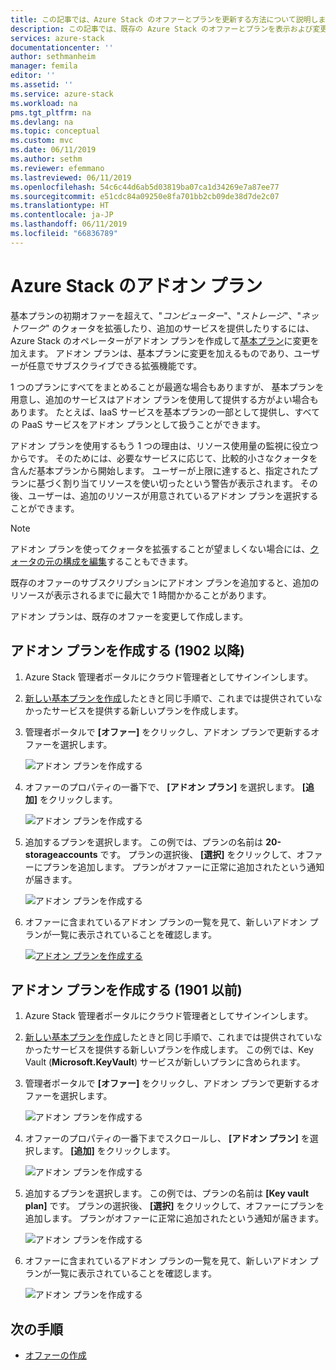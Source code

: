```yaml
---
title: この記事では、Azure Stack のオファーとプランを更新する方法について説明します | Microsoft Docs
description: この記事では、既存の Azure Stack のオファーとプランを表示および変更する方法について説明します。
services: azure-stack
documentationcenter: ''
author: sethmanheim
manager: femila
editor: ''
ms.assetid: ''
ms.service: azure-stack
ms.workload: na
pms.tgt_pltfrm: na
ms.devlang: na
ms.topic: conceptual
ms.custom: mvc
ms.date: 06/11/2019
ms.author: sethm
ms.reviewer: efemmano
ms.lastreviewed: 06/11/2019
ms.openlocfilehash: 54c6c44d6ab5d03819ba07ca1d34269e7a87ee77
ms.sourcegitcommit: e51cdc84a09250e8fa701bb2cb09de38d7de2c07
ms.translationtype: HT
ms.contentlocale: ja-JP
ms.lasthandoff: 06/11/2019
ms.locfileid: "66836789"
---
```

# <a name="azure-stack-add-on-plans"></a>Azure Stack のアドオン プラン

基本プランの初期オファーを超えて、"*コンピューター*"、"*ストレージ*"、"*ネットワーク*" のクォータを拡張したり、追加のサービスを提供したりするには、Azure Stack のオペレーターがアドオン プランを作成して[基本プラン](azure-stack-create-plan.md)に変更を加えます。 アドオン プランは、基本プランに変更を加えるものであり、ユーザーが任意でサブスクライブできる拡張機能です。

1 つのプランにすべてをまとめることが最適な場合もありますが、 基本プランを用意し、追加のサービスはアドオン プランを使用して提供する方がよい場合もあります。 たとえば、IaaS サービスを基本プランの一部として提供し、すべての PaaS サービスをアドオン プランとして扱うことができます。

アドオン プランを使用するもう 1 つの理由は、リソース使用量の監視に役立つからです。 そのためには、必要なサービスに応じて、比較的小さなクォータを含んだ基本プランから開始します。 ユーザーが上限に達すると、指定されたプランに基づく割り当てリソースを使い切ったという警告が表示されます。 その後、ユーザーは、追加のリソースが用意されているアドオン プランを選択することができます。

> [!NOTE]
> アドオン プランを使ってクォータを拡張することが望ましくない場合には、[クォータの元の構成を編集](azure-stack-quota-types.md#edit-a-quota)することもできます。

既存のオファーのサブスクリプションにアドオン プランを追加すると、追加のリソースが表示されるまでに最大で 1 時間かかることがあります。

アドオン プランは、既存のオファーを変更して作成します。

## <a name="create-an-add-on-plan-1902-and-later"></a>アドオン プランを作成する (1902 以降)

1. Azure Stack 管理者ポータルにクラウド管理者としてサインインします。
2. [新しい基本プランを作成](azure-stack-create-plan.md)したときと同じ手順で、これまでは提供されていなかったサービスを提供する新しいプランを作成します。
3. 管理者ポータルで **[オファー]** をクリックし、アドオン プランで更新するオファーを選択します。

   ![アドオン プランを作成する](media/create-add-on-plan/add-on1.png)

4. オファーのプロパティの一番下で、 **[アドオン プラン]** を選択します。 **[追加]** をクリックします。

    ![アドオン プランを作成する](media/create-add-on-plan/add-on2.png)

5. 追加するプランを選択します。 この例では、プランの名前は **20-storageaccounts** です。 プランの選択後、 **[選択]** をクリックして、オファーにプランを追加します。 プランがオファーに正常に追加されたという通知が届きます。

    ![アドオン プランを作成する](media/create-add-on-plan/add-on3.png)

6. オファーに含まれているアドオン プランの一覧を見て、新しいアドオン プランが一覧に表示されていることを確認します。

    [![アドオン プランを作成する](media/create-add-on-plan/add-on4.png "アドオン プランを作成する")](media/create-add-on-plan/add-on4lg.png#lightbox)

## <a name="create-an-add-on-plan-1901-and-earlier"></a>アドオン プランを作成する (1901 以前)

1. Azure Stack 管理者ポータルにクラウド管理者としてサインインします。
2. [新しい基本プランを作成](azure-stack-create-plan.md)したときと同じ手順で、これまでは提供されていなかったサービスを提供する新しいプランを作成します。 この例では、Key Vault (**Microsoft.KeyVault**) サービスが新しいプランに含められます。
3. 管理者ポータルで **[オファー]** をクリックし、アドオン プランで更新するオファーを選択します。

   ![アドオン プランを作成する](media/create-add-on-plan/1.PNG)

4. オファーのプロパティの一番下までスクロールし、 **[アドオン プラン]** を選択します。 **[追加]** をクリックします。

    ![アドオン プランを作成する](media/create-add-on-plan/2.PNG)

5. 追加するプランを選択します。 この例では、プランの名前は **[Key vault plan]** です。 プランの選択後、 **[選択]** をクリックして、オファーにプランを追加します。 プランがオファーに正常に追加されたという通知が届きます。

    ![アドオン プランを作成する](media/create-add-on-plan/3.PNG)

6. オファーに含まれているアドオン プランの一覧を見て、新しいアドオン プランが一覧に表示されていることを確認します。

    ![アドオン プランを作成する](media/create-add-on-plan/4.PNG)

## <a name="next-steps"></a>次の手順

* [オファーの作成](azure-stack-create-offer.md)